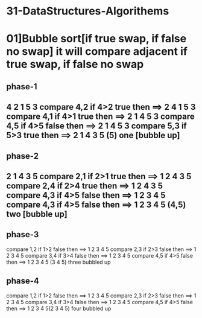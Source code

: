 # 31-DataStructures-Algorithems
01]Bubble sort[if true swap, if false no swap]
it will compare adjacent if true swap, if false no swap
=========================================================
phase-1
-------
4 2 1 5 3
compare 4,2 if 4>2 true then ==> 2 4 1 5 3
compare 4,1 if 4>1 true then ==> 2 1 4 5 3
compare 4,5 if 4>5 false then ==> 2 1 4 5 3
compare 5,3 if 5>3 true then ==> 2 1 4 3 5       (5) one [bubble up]
--------------------------------------------------------------------

phase-2
-------
2 1 4 3 5
compare 2,1 if 2>1 true then ==> 1 2 4 3 5
compare 2,4 if 2>4 true then ==> 1 2 4 3 5
compare 4,3 if 4>5 false then ==> 1 2 3 4 5     
compare 4,3 if 4>5 false then ==> 1 2 3 4 5     (4,5) two  [bubble up]
-----------------------------------------------------------------------
phase-3
-------
compare 1,2 if 1>2 false then ==> 1 2 3 4 5
compare 2,3 if 2>3 false then ==> 1 2 3 4 5
compare 3,4 if 3>4 false then ==> 1 2 3 4 5
compare 4,5 if 4>5 false then ==> 1 2 3 4 5 (3 4 5) three bubbled up

phase-4
-------
compare 1,2 if 1>2 false then ==> 1 2 3 4 5
compare 2,3 if 2>3 false then ==> 1 2 3 4 5
compare 3,4 if 3>4 false then ==> 1 2 3 4 5
compare 4,5 if 4>5 false then ==> 1 2 3 4 5(2 3 4 5) four bubbled up
